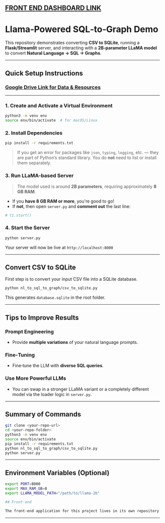 ## [FRONT END DASHBOARD LINK](https://github.com/Pralay19/telemanas_dashboard-frontend)
#  Llama‑Powered SQL‑to‑Graph Demo
This repository demonstrates converting **CSV to SQLite**, running a **Flask/Streamlit** server, and interacting with a **2B‑parameter LLaMA model** to convert **Natural Language → SQL → Graphs**.

---

##  Quick Setup Instructions

###  [Google Drive Link for Data & Resources](https://drive.google.com/drive/folders/19UJ9TeaU3_HcQV8BI0BBNtPbs2jcTqjT)

---

###  1. Create and Activate a Virtual Environment

```bash
python3 -m venv env
source env/bin/activate  # for macOS/Linux
```

###  2. Install Dependencies

```bash
pip install -r requirements.txt
```

>  If you get an error for packages like `json`, `typing`, `logging`, etc. — they are part of Python’s standard library. You do **not** need to list or install them separately.

###  3. Run LLaMA-based Server

> The model used is around **2B parameters**, requiring approximately **8 GB RAM**.

* If you **have 8 GB RAM or more**, you're good to go!
* If **not**, then open `server.py` and **comment out** the last line:

```python
# t1.start()
```

###  4. Start the Server

```bash
python server.py
```

Your server will now be live at `http://localhost:8000`

---

##  Convert CSV to SQLite

First step is to convert your input CSV file into a SQLite database.

```bash
python nl_to_sql_to_graph/csv_to_sqlite.py
```

This generates `database.sqlite` in the root folder.

---

##  Tips to Improve Results

###  Prompt Engineering

* Provide **multiple variations** of your natural language prompts.

###  Fine‑Tuning

* Fine‑tune the LLM with **diverse SQL queries**.

###  Use More Powerful LLMs

* You can swap in a stronger LLaMA variant or a completely different model via the loader logic in `server.py`.

---

##  Summary of Commands

```bash
git clone <your-repo-url>
cd <your-repo-folder>
python3 -m venv env
source env/bin/activate
pip install -r requirements.txt
python nl_to_sql_to_graph/csv_to_sqlite.py
python server.py
```

---

##  Environment Variables (Optional)

```bash
export PORT=8000
export MAX_RAM_GB=8
export LLAMA_MODEL_PATH="/path/to/llama-2b"

## Front-end

The front-end application for this project lives in its own repository:

```

---





